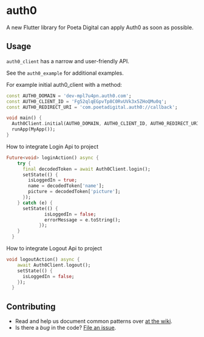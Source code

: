 # auth0

A new Flutter library for Poeta Digital can apply Auth0 as soon as possible.

## Usage

`auth0_client` has a narrow and user-friendly API.

See the `auth0_example` for additional examples.

For example initial auth0_client with a method:
```dart
const AUTH0_DOMAIN = 'dev-mpl7u4pn.auth0.com';
const AUTH0_CLIENT_ID = 'Fg52qlqEGpvTp8C0RvUVk3x5ZHoQMu0q';
const AUTH0_REDIRECT_URI = 'com.poetadigital.auth0://callback';

void main() {
  Auth0Client.initial(AUTH0_DOMAIN, AUTH0_CLIENT_ID, AUTH0_REDIRECT_URI);
  runApp(MyApp());
}
```

How to integrate Login Api to project 
```dart
Future<void> loginAction() async {
    try {
      final decodedToken = await Auth0Client.login();
      setState(() {
        isLoggedIn = true;
        name = decodedToken['name'];
        picture = decodedToken['picture'];
      });
    } catch (e) {
      setState(() {
              isLoggedIn = false;
              errorMessage = e.toString();
            });
    }
  }
```

How to integrate Logout Api to project
```dart
void logoutAction() async {
    await Auth0Client.logout();
    setState(() {
      isLoggedIn = false;
    });
  }
```

## Contributing

* Read and help us document common patterns over [at the wiki][wiki].
* Is there a *bug* in the code? [File an issue][issue].

[wiki]: https://github.com/andoutica/poeta_auth0_client/wiki
[issue]: https://github.com/andoutica/poeta_auth0_client/issues
